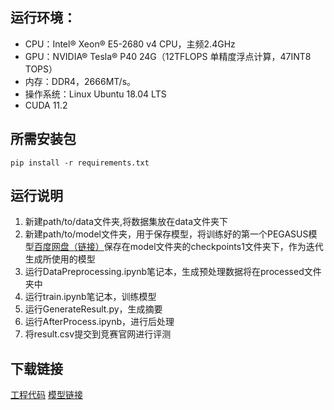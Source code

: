 ## 运行环境：
   - CPU：Intel® Xeon® E5-2680 v4 CPU，主频2.4GHz
   - GPU：NVIDIA® Tesla® P40 24G（12TFLOPS 单精度浮点计算，47INT8 TOPS）
   - 内存：DDR4，2666MT/s。
   - 操作系统：Linux Ubuntu 18.04 LTS
   - CUDA 11.2
## 所需安装包
```angular2html
pip install -r requirements.txt
```
## 运行说明
1. 新建path/to/data文件夹,将数据集放在data文件夹下
2. 新建path/to/model文件夹，用于保存模型，将训练好的第一个PEGASUS模型[百度网盘（链接）](https://pan.baidu.com/s/1vhIM_xKbXCyYnAfT5cn9Tw?pwd=0000 )保存在model文件夹的checkpoints1文件夹下，作为迭代生成所使用的模型
3. 运行DataPreprocessing.ipynb笔记本，生成预处理数据将在processed文件夹中
4. 运行train.ipynb笔记本，训练模型
5. 运行GenerateResult.py，生成摘要
6. 运行AfterProcess.ipynb，进行后处理
7. 将result.csv提交到竞赛官网进行评测

## 下载链接
[工程代码](https://github.com/Cyberloafingg/NLP_Summary.git)
[模型链接](https://pan.baidu.com/s/1vhIM_xKbXCyYnAfT5cn9Tw?pwd=0000 )

